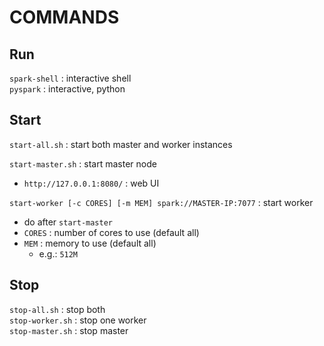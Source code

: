 # COMMANDS

## Run

`spark-shell` : interactive shell  
`pyspark` : interactive, python  

## Start

`start-all.sh` : start both master and worker instances  

`start-master.sh` : start master node  
*	`http://127.0.0.1:8080/` : web UI

`start-worker [-c CORES] [-m MEM] spark://MASTER-IP:7077` : start worker 
*	do after `start-master`
*	`CORES` : number of cores to use (default all)
*	`MEM` : memory to use (default all)
	*	e.g.: `512M`

## Stop

`stop-all.sh` : stop both  
`stop-worker.sh` : stop one worker  
`stop-master.sh` : stop master  



